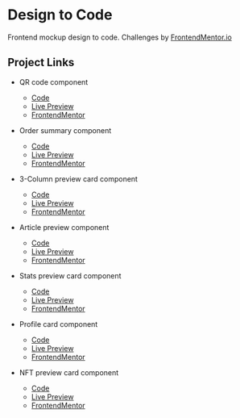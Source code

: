 # Design to Code

Frontend mockup design to code. Challenges by [FrontendMentor.io](https://www.frontendmentor.io/)

## Project Links

- QR code component
  - [Code](challenges/qr-code-component/)
  - [Live Preview](https://dyntbn.github.io/designs-to-code/challenges/qr-code-component/index.html)
  - [FrontendMentor](https://www.frontendmentor.io/solutions/responsive-qr-code-component-MHnYVdKYQ)

- Order summary component
  - [Code](challenges/order-summary-component/)
  - [Live Preview](https://dyntbn.github.io/designs-to-code/challenges/order-summary-component/index.html)
  - [FrontendMentor](https://www.frontendmentor.io/solutions/responsive-order-summary-component-pjTATBPxc)

- 3-Column preview card component
  - [Code](challenges/3-column-preview-card-component/)
  - [Live Preview](http://dyntbn.github.io/designs-to-code/challenges/3-column-preview-card-component/index.html)
  - [FrontendMentor](https://www.frontendmentor.io/solutions/responsive-3-column-preview-card-component-Da3kCy0Ie)

- Article preview component
  - [Code](challenges/article-preview-component/)
  - [Live Preview](http://dyntbn.github.io/designs-to-code/challenges/article-preview-component/index.html)
  - [FrontendMentor](https://www.frontendmentor.io/challenges/article-preview-component-dYBN_pYFT/hub/responsive-article-preview-component-6yEu3ja8n)

- Stats preview card component
  - [Code](challenges/stats-preview-card-component)
  - [Live Preview](http://dyntbn.github.io/designs-to-code/challenges/stats-preview-card-component/index.html)
  - [FrontendMentor](https://www.frontendmentor.io/solutions/responsive-stats-preview-card-component-aqTMAVgWt)

- Profile card component
  - [Code](challenges/profile-card-component/)
  - [Live Preview](http://dyntbn.github.io/designs-to-code/challenges/profile-card-component/index.html)
  - [FrontendMentor](https://www.frontendmentor.io/solutions/responsive-profile-card-component-okWDhppio)

- NFT preview card component
  - [Code](challenges/nft-preview-card-component/)
  - [Live Preview](https://dyntbn.github.io/designs-to-code/challenges/)
  - [FrontendMentor](https://www.frontendmentor.io/solutions/responsive-nft-preview-card-component-H6zQ8iS8S)
